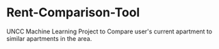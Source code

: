 # Rent-Comparison-Tool
UNCC Machine Learning Project to Compare user's current apartment to similar apartments in the area.
